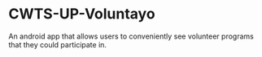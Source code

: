 # CWTS-UP-Voluntayo
An android app that allows users to conveniently see volunteer programs that they could participate in.
